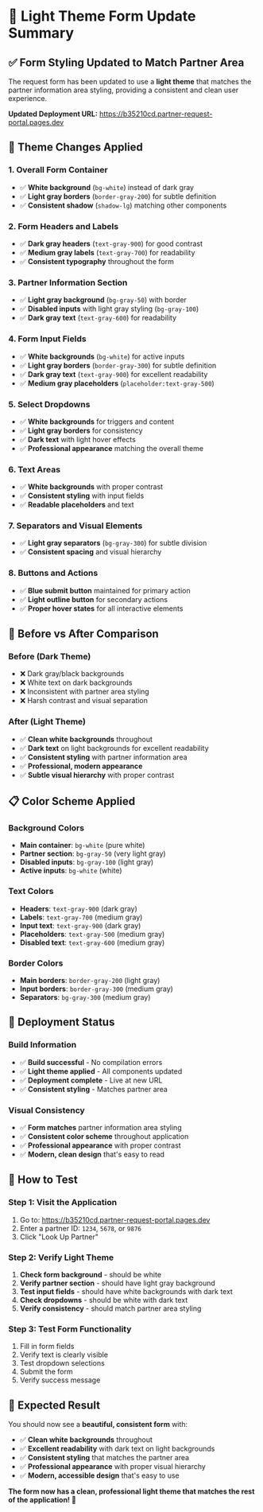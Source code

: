 # 🌟 Light Theme Form Update Summary

## ✅ **Form Styling Updated to Match Partner Area**

The request form has been updated to use a **light theme** that matches the partner information area styling, providing a consistent and clean user experience.

**Updated Deployment URL:** https://b35210cd.partner-request-portal.pages.dev

## 🎨 **Theme Changes Applied**

### **1. Overall Form Container**
- ✅ **White background** (`bg-white`) instead of dark gray
- ✅ **Light gray borders** (`border-gray-200`) for subtle definition
- ✅ **Consistent shadow** (`shadow-lg`) matching other components

### **2. Form Headers and Labels**
- ✅ **Dark gray headers** (`text-gray-900`) for good contrast
- ✅ **Medium gray labels** (`text-gray-700`) for readability
- ✅ **Consistent typography** throughout the form

### **3. Partner Information Section**
- ✅ **Light gray background** (`bg-gray-50`) with border
- ✅ **Disabled inputs** with light gray styling (`bg-gray-100`)
- ✅ **Dark gray text** (`text-gray-600`) for readability

### **4. Form Input Fields**
- ✅ **White backgrounds** (`bg-white`) for active inputs
- ✅ **Light gray borders** (`border-gray-300`) for subtle definition
- ✅ **Dark gray text** (`text-gray-900`) for excellent readability
- ✅ **Medium gray placeholders** (`placeholder:text-gray-500`)

### **5. Select Dropdowns**
- ✅ **White backgrounds** for triggers and content
- ✅ **Light gray borders** for consistency
- ✅ **Dark text** with light hover effects
- ✅ **Professional appearance** matching the overall theme

### **6. Text Areas**
- ✅ **White backgrounds** with proper contrast
- ✅ **Consistent styling** with input fields
- ✅ **Readable placeholders** and text

### **7. Separators and Visual Elements**
- ✅ **Light gray separators** (`bg-gray-300`) for subtle division
- ✅ **Consistent spacing** and visual hierarchy

### **8. Buttons and Actions**
- ✅ **Blue submit button** maintained for primary action
- ✅ **Light outline button** for secondary actions
- ✅ **Proper hover states** for all interactive elements

## 🎯 **Before vs After Comparison**

### **Before (Dark Theme)**
- ❌ Dark gray/black backgrounds
- ❌ White text on dark backgrounds
- ❌ Inconsistent with partner area styling
- ❌ Harsh contrast and visual separation

### **After (Light Theme)**
- ✅ **Clean white backgrounds** throughout
- ✅ **Dark text** on light backgrounds for excellent readability
- ✅ **Consistent styling** with partner information area
- ✅ **Professional, modern appearance**
- ✅ **Subtle visual hierarchy** with proper contrast

## 📋 **Color Scheme Applied**

### **Background Colors**
- **Main container**: `bg-white` (pure white)
- **Partner section**: `bg-gray-50` (very light gray)
- **Disabled inputs**: `bg-gray-100` (light gray)
- **Active inputs**: `bg-white` (white)

### **Text Colors**
- **Headers**: `text-gray-900` (dark gray)
- **Labels**: `text-gray-700` (medium gray)
- **Input text**: `text-gray-900` (dark gray)
- **Placeholders**: `text-gray-500` (medium gray)
- **Disabled text**: `text-gray-600` (medium gray)

### **Border Colors**
- **Main borders**: `border-gray-200` (light gray)
- **Input borders**: `border-gray-300` (medium gray)
- **Separators**: `bg-gray-300` (medium gray)

## 🚀 **Deployment Status**

### **Build Information**
- ✅ **Build successful** - No compilation errors
- ✅ **Light theme applied** - All components updated
- ✅ **Deployment complete** - Live at new URL
- ✅ **Consistent styling** - Matches partner area

### **Visual Consistency**
- ✅ **Form matches** partner information area styling
- ✅ **Consistent color scheme** throughout application
- ✅ **Professional appearance** with proper contrast
- ✅ **Modern, clean design** that's easy to read

## 🧪 **How to Test**

### **Step 1: Visit the Application**
1. Go to: https://b35210cd.partner-request-portal.pages.dev
2. Enter a partner ID: `1234`, `5678`, or `9876`
3. Click "Look Up Partner"

### **Step 2: Verify Light Theme**
1. **Check form background** - should be white
2. **Verify partner section** - should have light gray background
3. **Test input fields** - should have white backgrounds with dark text
4. **Check dropdowns** - should be white with dark text
5. **Verify consistency** - should match partner area styling

### **Step 3: Test Form Functionality**
1. Fill in form fields
2. Verify text is clearly visible
3. Test dropdown selections
4. Submit the form
5. Verify success message

## 🎉 **Expected Result**

You should now see a **beautiful, consistent form** with:
- ✅ **Clean white backgrounds** throughout
- ✅ **Excellent readability** with dark text on light backgrounds
- ✅ **Consistent styling** that matches the partner area
- ✅ **Professional appearance** with proper visual hierarchy
- ✅ **Modern, accessible design** that's easy to use

**The form now has a clean, professional light theme that matches the rest of the application! 🌟**


